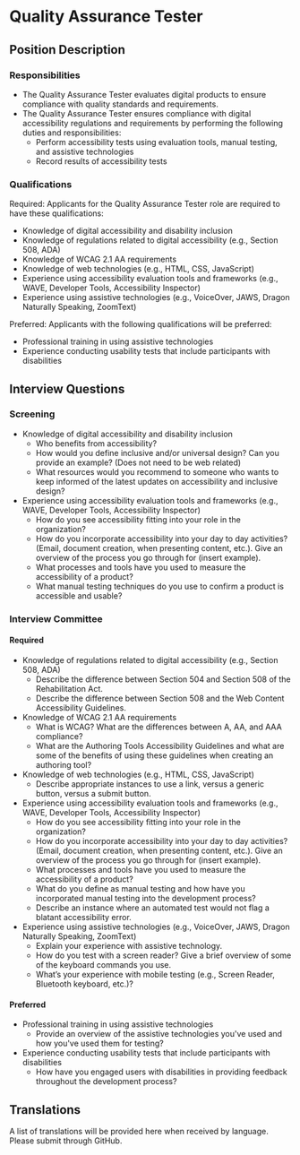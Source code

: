 # Quality Assurance Tester

## Position Description

### Responsibilities
- The Quality Assurance Tester evaluates digital products to ensure compliance with quality standards and requirements.
- The Quality Assurance Tester ensures compliance with digital accessibility regulations and requirements by performing the following duties and responsibilities:
  - Perform accessibility tests using evaluation tools, manual testing, and assistive technologies
  - Record results of accessibility tests

### Qualifications
Required: Applicants for the Quality Assurance Tester role are required to have these qualifications:
- Knowledge of digital accessibility and disability inclusion
- Knowledge of regulations related to digital accessibility (e.g., Section 508, ADA)
- Knowledge of WCAG 2.1 AA requirements
- Knowledge of web technologies (e.g., HTML, CSS, JavaScript)
- Experience using accessibility evaluation tools and frameworks (e.g., WAVE, Developer Tools, Accessibility Inspector)
- Experience using assistive technologies (e.g., VoiceOver, JAWS, Dragon Naturally Speaking, ZoomText)

Preferred: Applicants with the following qualifications will be preferred:
- Professional training in using assistive technologies
- Experience conducting usability tests that include participants with disabilities

## Interview Questions

### Screening
- Knowledge of digital accessibility and disability inclusion
  - Who benefits from accessibility?
  - How would you define inclusive and/or universal design? Can you provide an example? (Does not need to be web related)
  - What resources would you recommend to someone who wants to keep informed of the latest updates on accessibility and inclusive design?
- Experience using accessibility evaluation tools and frameworks (e.g., WAVE, Developer Tools, Accessibility Inspector)
  - How do you see accessibility fitting into your role in the organization?
  - How do you incorporate accessibility into your day to day activities? (Email, document creation, when presenting content, etc.). Give an overview of the process you go through for (insert example).
  - What processes and tools have you used to measure the accessibility of a product?
  - What manual testing techniques do you use to confirm a product is accessible and usable?

### Interview Committee

#### Required
- Knowledge of regulations related to digital accessibility (e.g., Section 508, ADA)
  - Describe the difference between Section 504 and Section 508 of the Rehabilitation Act.
  - Describe the difference between Section 508 and the Web Content Accessibility Guidelines.
- Knowledge of WCAG 2.1 AA requirements
  - What is WCAG? What are the differences between A, AA, and AAA compliance?
  - What are the Authoring Tools Accessibility Guidelines and what are some of the benefits of using these guidelines when creating an authoring tool?
- Knowledge of web technologies (e.g., HTML, CSS, JavaScript)
  - Describe appropriate instances to use a link, versus a generic button, versus a submit button.
- Experience using accessibility evaluation tools and frameworks (e.g., WAVE, Developer Tools, Accessibility Inspector)
  - How do you see accessibility fitting into your role in the organization?
  - How do you incorporate accessibility into your day to day activities? (Email, document creation, when presenting content, etc.). Give an overview of the process you go through for (insert example).
  - What processes and tools have you used to measure the accessibility of a product?
  - What do you define as manual testing and how have you incorporated manual testing into the development process?
  - Describe an instance where an automated test would not flag a blatant accessibility error.
- Experience using assistive technologies (e.g., VoiceOver, JAWS, Dragon Naturally Speaking, ZoomText)
  - Explain your experience with assistive technology.
  - How do you test with a screen reader? Give a brief overview of some of the keyboard commands you use.
  - What’s your experience with mobile testing (e.g., Screen Reader, Bluetooth keyboard, etc.)? 

#### Preferred
- Professional training in using assistive technologies
  - Provide an overview of the assistive technologies you've used and how you've used them for testing? 
- Experience conducting usability tests that include participants with disabilities
  - How have you engaged users with disabilities in providing feedback throughout the development process?

## Translations
A list of translations will be provided here when received by language. Please submit through GitHub.

